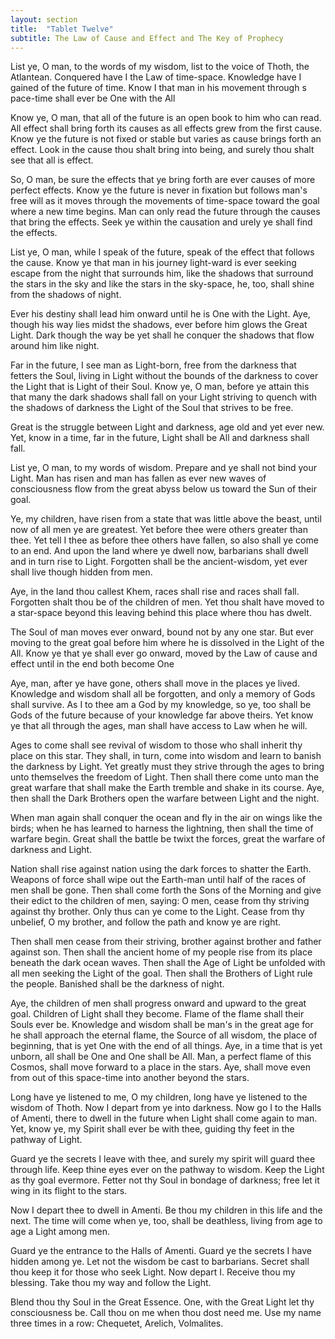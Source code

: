 ```yaml
---
layout: section
title:  "Tablet Twelve"
subtitle: The Law of Cause and Effect and The Key of Prophecy
---
```


List ye, O man, to the words of my wisdom,
list to the voice of Thoth, the Atlantean.
Conquered have I the Law of time-space.
Knowledge have I gained of the future of time.
Know I that man in his movement through s
pace-time shall ever be One with the All

Know ye, O man,
that all of the future is an open book
to him who can read.
All effect shall bring forth its causes
as all effects grew from the first cause.
Know ye the future is not fixed or
stable but varies as cause brings forth an effect.
Look in the cause thou shalt bring into being,
and surely thou shalt see that all is effect.

So, O man, be sure the effects that ye bring
forth are ever causes of more perfect effects.
Know ye the future is never in fixation but
follows man's free will as it moves through
the movements of time-space toward
the goal where a new time begins.
Man can only read the future through
the causes that bring the effects.
Seek ye within the causation and
urely ye shall find the effects.

List ye, O man, while I speak of the future,
speak of the effect that follows the cause.
Know ye that man in his journey light-ward
is ever seeking escape from the night that surrounds him,
like the shadows that surround the stars in the sky
and like the stars in the sky-space, he, too,
shall shine from the shadows of night.

Ever his destiny shall lead him onward
until he is One with the Light.
Aye, though his way lies midst the shadows,
ever before him glows the Great Light.
Dark though the way be yet shall he conquer
the shadows that flow around him like night.

Far in the future, I see man as Light-born,
free from the darkness that fetters the Soul,
living in Light without the bounds of the darkness
to cover the Light that is Light of their Soul.
Know ye, O man, before ye attain this that
many the dark shadows shall fall on your Light
striving to quench with the shadows of darkness
the Light of the Soul that strives to be free.

Great is the struggle between Light and darkness,
age old and yet ever new. Yet, know in a time, far in the future,
Light shall be All and darkness shall fall.

List ye, O man, to my words of wisdom.
Prepare and ye shall not bind your Light.
Man has risen and man has fallen as ever new
waves of consciousness flow from the great
abyss below us toward the Sun of their goal.

Ye, my children, have risen from a state
that was little above the beast,
until now of all men ye are greatest.
Yet before thee were others greater than thee.
Yet tell I thee as before thee others have fallen,
so also shall ye come to an end.
And upon the land where ye dwell now,
barbarians shall dwell and in turn rise to Light.
Forgotten shall be the ancient-wisdom,
yet ever shall live though hidden from men.

Aye, in the land thou callest Khem,
races shall rise and races shall fall.
Forgotten shalt thou be of the children of men.
Yet thou shalt have moved to a star-space
beyond this leaving behind this place where thou has dwelt.

The Soul of man moves ever onward,
bound not by any one star.
But ever moving to the great goal before him
where he is dissolved in the Light of the All.
Know ye that ye shall ever go onward,
moved by the Law of cause and effect
until in the end both become One

Aye, man, after ye have gone,
others shall move in the places ye lived.
Knowledge and wisdom shall all be forgotten,
and only a memory of Gods shall survive.
As I to thee am a God by my knowledge,
so ye, too shall be Gods of the future
because of your knowledge far above theirs.
Yet know ye that all through the ages,
man shall have access to Law when he will.

Ages to come shall see revival of wisdom
to those who shall inherit thy place on this star.
They shall, in turn, come into wisdom
and learn to banish the darkness by Light.
Yet greatly must they strive through the ages
to bring unto themselves the freedom of Light.
Then shall there come unto man the great warfare
that shall make the Earth tremble and shake in its course.
Aye, then shall the Dark Brothers
open the warfare between Light and the night.

When man again shall conquer the ocean and fly
in the air on wings like the birds;
when he has learned to harness the lightning,
then shall the time of warfare begin.
Great shall the battle be twixt the forces,
great the warfare of darkness and Light.

Nation shall rise against nation
using the dark forces to shatter the Earth.
Weapons of force shall wipe out the Earth-man
until half of the races of men shall be gone.
Then shall come forth the Sons of the Morning
and give their edict to the children of men, saying:
O men, cease from thy striving against thy brother.
Only thus can ye come to the Light.
Cease from thy unbelief, O my brother,
and follow the path and know ye are right.

Then shall men cease from their striving,
brother against brother and father against son.
Then shall the ancient home of my people rise
from its place beneath the dark ocean waves.
Then shall the Age of Light be unfolded
with all men seeking the Light of the goal.
Then shall the Brothers of Light rule the people.
Banished shall be the darkness of night.

Aye, the children of men shall progress
onward and upward to the great goal.
Children of Light shall they become.
Flame of the flame shall their Souls ever be.
Knowledge and wisdom shall be man's
in the great age for he shall approach the eternal flame,
the Source of all wisdom,
the place of beginning,
that is yet One with the end of all things.
Aye, in a time that is yet unborn,
all shall be One and One shall be All.
Man, a perfect flame of this Cosmos,
shall move forward to a place in the stars.
Aye, shall move even from out of this space-time
into another beyond the stars.

Long have ye listened to me,
O my children,
long have ye listened to the wisdom of Thoth.
Now I depart from ye into darkness.
Now go I to the Halls of Amenti,
there to dwell in the future when Light
shall come again to man.
Yet, know ye, my Spirit shall ever be with thee,
guiding thy feet in the pathway of Light.

Guard ye the secrets I leave with thee,
and surely my spirit will guard thee through life.
Keep thine eyes ever on the pathway to wisdom.
Keep the Light as thy goal evermore.
Fetter not thy Soul in bondage of darkness;
free let it wing in its flight to the stars.

Now I depart thee to dwell in Amenti.
Be thou my children in this life and the next.
The time will come when ye, too, shall be deathless,
living from age to age a Light among men.

Guard ye the entrance to the Halls of Amenti.
Guard ye the secrets I have hidden among ye.
Let not the wisdom be cast to barbarians.
Secret shall thou keep it for those who seek Light.
Now depart I.
Receive thou my blessing.
Take thou my way and follow the Light.

Blend thou thy Soul in the Great Essence.
One, with the Great Light let thy consciousness be.
Call thou on me when thou dost need me.
Use my name three times in a row:
Chequetet, Arelich, Volmalites.

